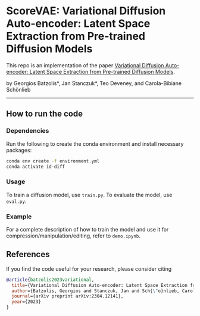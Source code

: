 # **ScoreVAE: Variational Diffusion Auto-encoder: Latent Space Extraction from Pre-trained Diffusion Models**

This repo is an implementation of the paper [Variational Diffusion Auto-encoder: Latent Space Extraction from Pre-trained Diffusion Models](https://arxiv.org/abs/2304.12141).

by Georgios Batzolis*, Jan Stanczuk*, Teo Deveney, and Carola-Bibiane Schönlieb

--------------------

## How to run the code

### Dependencies

Run the following to create the conda environment and install necessary packages:
```sh
conda env create -f environment.yml
conda activate id-diff
```

### Usage
To train a diffusion model, use `train.py`. To evaluate the model, use `eval.py`.

### Example
For a complete description of how to train the model and use it for compression/manipulation/editing, refer to `demo.ipynb`.

## References

If you find the code useful for your research, please consider citing
```bib
@article{batzolis2023variational,
  title={Variational Diffusion Auto-encoder: Latent Space Extraction from Pre-trained Diffusion Models},
  author={Batzolis, Georgios and Stanczuk, Jan and Sch{\"o}nlieb, Carola-Bibiane},
  journal={arXiv preprint arXiv:2304.12141},
  year={2023}
}
```
